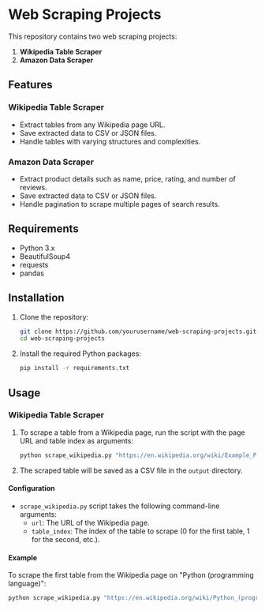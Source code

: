 # Web Scraping Projects

This repository contains two web scraping projects:
1. **Wikipedia Table Scraper**
2. **Amazon Data Scraper**

## Features

### Wikipedia Table Scraper

- Extract tables from any Wikipedia page URL.
- Save extracted data to CSV or JSON files.
- Handle tables with varying structures and complexities.

### Amazon Data Scraper

- Extract product details such as name, price, rating, and number of reviews.
- Save extracted data to CSV or JSON files.
- Handle pagination to scrape multiple pages of search results.

## Requirements

- Python 3.x
- BeautifulSoup4
- requests
- pandas

## Installation

1. Clone the repository:

    ```bash
    git clone https://github.com/yourusername/web-scraping-projects.git
    cd web-scraping-projects
    ```

2. Install the required Python packages:

    ```bash
    pip install -r requirements.txt
    ```

## Usage

### Wikipedia Table Scraper

1. To scrape a table from a Wikipedia page, run the script with the page URL and table index as arguments:

    ```bash
    python scrape_wikipedia.py "https://en.wikipedia.org/wiki/Example_Page" 0
    ```

2. The scraped table will be saved as a CSV file in the `output` directory.

#### Configuration

- `scrape_wikipedia.py` script takes the following command-line arguments:
  - `url`: The URL of the Wikipedia page.
  - `table_index`: The index of the table to scrape (0 for the first table, 1 for the second, etc.).

#### Example

To scrape the first table from the Wikipedia page on "Python (programming language)":

```bash
python scrape_wikipedia.py "https://en.wikipedia.org/wiki/Python_(programming_language)" 0
